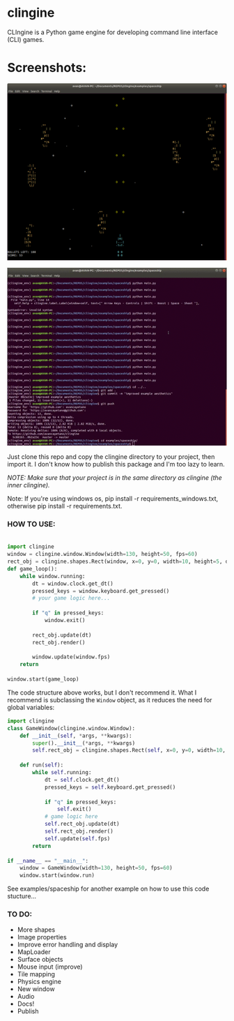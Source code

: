# clingine
CLIngine is a Python game engine for developing command line interface (CLI) games.

# Screenshots:
![gameplay](https://github.com/avancayetano/clingine/blob/master/screenshots/gameplay.png "gameplay")

![sample](https://github.com/avancayetano/clingine/blob/master/screenshots/sample.gif "sample")


Just clone this repo and copy the clingine directory to your project, then import it.
I don't know how to publish this package and I'm too lazy to learn. 

*NOTE: Make sure that your project is in the same directory as clingine (the inner clingine).*

Note: If you're using windows os, pip install -r requirements_windows.txt, otherwise pip install -r requirements.txt.


### HOW TO USE:
```Python

import clingine
window = clingine.window.Window(width=130, height=50, fps=60)
rect_obj = clingine.shapes.Rect(window, x=0, y=0, width=10, height=5, direction=(0, 0), speed=(100, 60), char="#", color_pair=((255, 255, 255),(0, 0, 0)))
def game_loop():
	while window.running:
		dt = window.clock.get_dt()
		pressed_keys = window.keyboard.get_pressed()
		# your game logic here...

		if "q" in pressed_keys:
			window.exit()

		rect_obj.update(dt)
		rect_obj.render()

		window.update(window.fps)
	return

window.start(game_loop)

```
The code structure above works, but I don't recommend it. What I recommend is subclassing the ```Window``` object, as it reduces the need for global variables:
```Python
import clingine
class GameWindow(clingine.window.Window):
	def __init__(self, *args, **kwargs):
		super().__init__(*args, **kwargs)
		self.rect_obj = clingine.shapes.Rect(self, x=0, y=0, width=10, height=5, direction=(0, 0), speed=(100, 60), char="#", color_pair=((255, 255, 255),(0, 0, 0)))

	def run(self):
		while self.running:
			dt = self.clock.get_dt()
			pressed_keys = self.keyboard.get_pressed()

			if "q" in pressed_keys:
				self.exit()
			# game logic here
			self.rect_obj.update(dt)
			self.rect_obj.render()
			self.update(self.fps)
		return

if __name__ == "__main__":
	window = GameWindow(width=130, height=50, fps=60)
	window.start(window.run)

```
See examples/spaceship for another example on how to use this code stucture...

### TO DO:
* More shapes
* Image properties
* Improve error handling and display
* MapLoader
* Surface objects
* Mouse input (improve)
* Tile mapping
* Physics engine
* New window
* Audio
* Docs!
* Publish
